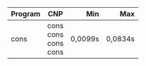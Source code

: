 Program | CNP | Min | Max
--- | --- | ---: | ---:
cons | cons<br/>cons<br/>cons<br/>cons | 0,0099s | 0,0834s
